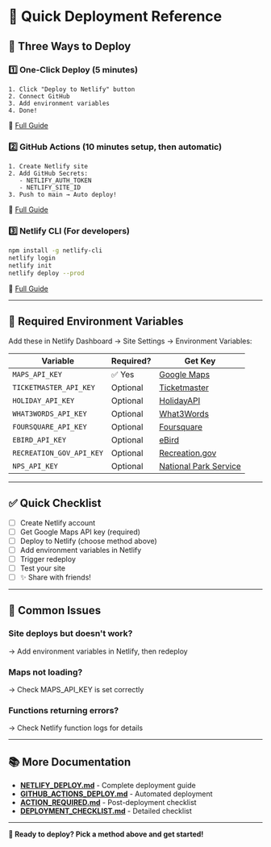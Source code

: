 # 🎯 Quick Deployment Reference

## 🚀 Three Ways to Deploy

### 1️⃣ One-Click Deploy (5 minutes)
```
1. Click "Deploy to Netlify" button
2. Connect GitHub
3. Add environment variables
4. Done!
```
📖 [Full Guide](NETLIFY_DEPLOY.md)

### 2️⃣ GitHub Actions (10 minutes setup, then automatic)
```
1. Create Netlify site
2. Add GitHub Secrets:
   - NETLIFY_AUTH_TOKEN
   - NETLIFY_SITE_ID
3. Push to main → Auto deploy!
```
📖 [Full Guide](GITHUB_ACTIONS_DEPLOY.md)

### 3️⃣ Netlify CLI (For developers)
```bash
npm install -g netlify-cli
netlify login
netlify init
netlify deploy --prod
```
📖 [Full Guide](NETLIFY_DEPLOY.md#method-3-deploy-via-netlify-cli)

---

## 🔑 Required Environment Variables

Add these in Netlify Dashboard → Site Settings → Environment Variables:

| Variable | Required? | Get Key |
|----------|-----------|---------|
| `MAPS_API_KEY` | ✅ Yes | [Google Maps](https://developers.google.com/maps/documentation/javascript/get-api-key) |
| `TICKETMASTER_API_KEY` | Optional | [Ticketmaster](https://developer.ticketmaster.com/) |
| `HOLIDAY_API_KEY` | Optional | [HolidayAPI](https://holidayapi.com/) |
| `WHAT3WORDS_API_KEY` | Optional | [What3Words](https://accounts.what3words.com/register) |
| `FOURSQUARE_API_KEY` | Optional | [Foursquare](https://foursquare.com/developers/) |
| `EBIRD_API_KEY` | Optional | [eBird](https://ebird.org/api/keygen) |
| `RECREATION_GOV_API_KEY` | Optional | [Recreation.gov](https://ridb.recreation.gov/) |
| `NPS_API_KEY` | Optional | [National Park Service](https://www.nps.gov/subjects/developer/get-started.htm) |

---

## ✅ Quick Checklist

- [ ] Create Netlify account
- [ ] Get Google Maps API key (required)
- [ ] Deploy to Netlify (choose method above)
- [ ] Add environment variables in Netlify
- [ ] Trigger redeploy
- [ ] Test your site
- [ ] ✨ Share with friends!

---

## 🐛 Common Issues

### Site deploys but doesn't work?
→ Add environment variables in Netlify, then redeploy

### Maps not loading?
→ Check MAPS_API_KEY is set correctly

### Functions returning errors?
→ Check Netlify function logs for details

---

## 📚 More Documentation

- **[NETLIFY_DEPLOY.md](NETLIFY_DEPLOY.md)** - Complete deployment guide
- **[GITHUB_ACTIONS_DEPLOY.md](GITHUB_ACTIONS_DEPLOY.md)** - Automated deployment
- **[ACTION_REQUIRED.md](ACTION_REQUIRED.md)** - Post-deployment checklist
- **[DEPLOYMENT_CHECKLIST.md](DEPLOYMENT_CHECKLIST.md)** - Detailed checklist

---

**🎉 Ready to deploy? Pick a method above and get started!**
